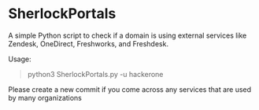 # SherlockPortals
A simple Python script to check if a domain is using external services like Zendesk, OneDirect, Freshworks, and Freshdesk.


Usage:
> python3 SherlockPortals.py -u hackerone

Please create a new commit if you come across any services that are used by many organizations
